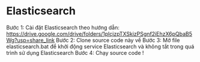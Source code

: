 # Elasticsearch

Bước 1: Cài đặt Elasticsearch theo hướng dẫn: https://drive.google.com/drive/folders/1plcjzpTXSkizPSgnf2iEhzX6pQbaB5Wg?usp=share_link
Bước 2: Clone source code này về
Bước 3: Mở file elasticsearch.bat để khởi động service Elasticsearch và không tắt trong quá trình sử dụng Elasticsearch 
Bước 4: Chạy source code !
